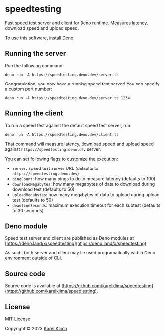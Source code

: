 # speedtesting

Fast speed test server and client for Deno runtime. Measures latency, download
speed and upload speed.

To use this software,
[install Deno](https://docs.deno.com/runtime/manual/getting_started/installation).

## Running the server

Run the following command:

```
deno run -A https://speedtesting.deno.dev/server.ts
```

Congratulation, you now have a running speed test server! You can specify a
custom port number:

```
deno run -A https://speedtesting.deno.dev/server.ts 1234
```

## Running the client

To run a speed test against the default speed test server, run:

```
deno run -A https://speedtesting.deno.dev/client.ts
```

That command will measure latency, download speed and upload speed against
`https://speedtesting.deno.dev` server.

You can set following flags to customize the execution:

- `server`: speed test server URL (defaults to `https://speedtesting.deno.dev`)
- `pingCount`: how many pings to do to measure latency (defaults to 100)
- `downloadMegabytes`: how many megabytes of data to download during download
  test (defaults to 50)
- `uploadMegabytes`: how many megabytes of data to upload during upload test
  (defaults to 50)
- `deadlineSeconds`: maximum execution timeout for each subtest (defaults to 30
  seconds)

## Deno module

Speed test server and client are published as Deno modules at
[https://deno.land/x/speedtesting](https://deno.land/x/speedtesting).

As such, both server and client may be used programatically within Deno
environment outside of CLI.

## Source code

Source code is available at
[https://github.com/karelklima/speedtesting](https://github.com/karelklima/speedtesting).

## License

[MIT License](./LICENSE)

Copyright © 2023 [Karel Klima](https://karelklima.com)
